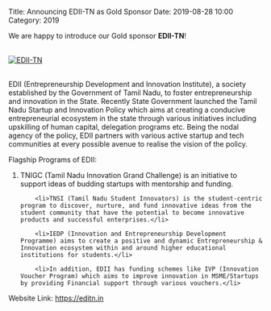 Title: Announcing EDII-TN as Gold Sponsor
Date: 2019-08-28 10:00
Category: 2019

We are happy to introduce our Gold sponsor **EDII-TN**!

<!-- PELICAN_END_SUMMARY -->
<br>
<div class="text-center">
  <a href="https://editn.in/" target="_blank">
    <img src="{filename}/images/sponsors/ediitn.png" alt="EDII-TN">
  </a>
</div>
<br>

EDII (Entrepreneurship Development and Innovation Institute), a society established by the Government of Tamil Nadu, to foster entrepreneurship and innovation in the State. Recently State Government launched the Tamil Nadu Startup and Innovation Policy which aims at creating a conducive entrepreneurial ecosystem in the state through various initiatives including upskilling of human capital, delegation programs etc. Being the nodal agency of the policy, EDII partners with various active startup and tech communities at every possible avenue to realise the vision of the policy.

Flagship Programs of EDII:

<ol>
        <li>TNIGC (Tamil Nadu Innovation Grand Challenge) is an initiative to support ideas of budding startups with mentorship and funding.</li>

        <li>TNSI (Tamil Nadu Student Innovators) is the student-centric program to discover, nurture, and fund innovative ideas from the student community that have the potential to become innovative products and successful enterprises.</li>

        <li>IEDP (Innovation and Entrepreneurship Development Programme) aims to create a positive and dynamic Entrepreneurship & Innovation ecosystem within and around higher educational institutions for students.</li>

        <li>In addition, EDII has funding schemes like IVP (Innovation Voucher Program) which aims to improve innovation in MSME/Startups by providing Financial support through various vouchers.</li>

</ol>

Website Link: <a href="https://editn.in/" target="_blank">https://editn.in</a>
